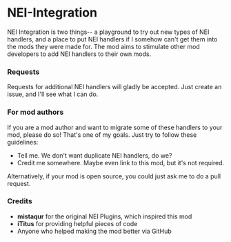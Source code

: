 NEI-Integration
===============

NEI Integration is two things-- a playground to try out new types of NEI handlers, and a place to put NEI handlers if I somehow can't get them into the mods they were made for. The mod aims to stimulate other mod developers to add NEI handlers to their own mods.  
  
### Requests
Requests for additional NEI handlers will gladly be accepted. Just create an issue, and I'll see what I can do.  
  
### For mod authors
If you are a mod author and want to migrate some of these handlers to your mod, please do so! That's one of my goals. Just try to follow these guidelines:
- Tell me. We don't want duplicate NEI handlers, do we?
- Credit me somewhere. Maybe even link to this mod, but it's not required.

Alternatively, if your mod is open source, you could just ask me to do a pull request.

### Credits
* **mistaqur** for the original NEI Plugins, which inspired this mod
* **iTitus** for providing helpful pieces of code
* Anyone who helped making the mod better via GitHub
